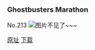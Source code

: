 ### Ghostbusters Marathon
No.213
![图片不见了~~~](https://imgs.xkcd.com/comics/ghostbusters_marathon.png)

[原址](https://xkcd.com//213) [下载](https://imgs.xkcd.com/comics/ghostbusters_marathon.png)

